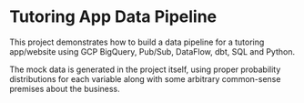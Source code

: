 # Tutoring App Data Pipeline

This project demonstrates how to build a data pipeline for a tutoring app/website using GCP BigQuery, Pub/Sub, DataFlow, dbt, SQL and Python. 

The mock data is generated in the project itself, using proper probability distributions for each variable along with some arbitrary common-sense premises about the business.